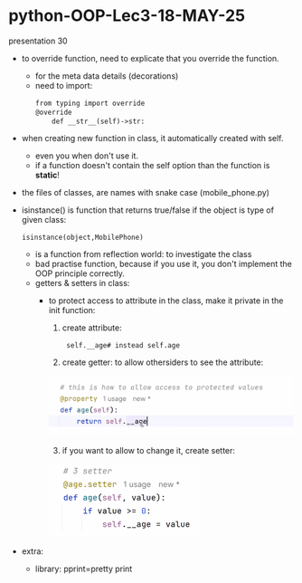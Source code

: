# python-OOP-Lec3-18-MAY-25
presentation 30
* to override function, need to explicate that you override the function.
  * for the meta data details (decorations)
  * need to import:
    ```
    from typing import override
    @override
        def __str__(self)->str:
    ```
* when creating new function in class, it automatically created with self.
  * even you when don't use it.
  * if a function doesn't contain the self option than the function is **static**!
* the files of classes, are names with snake case (mobile_phone.py)
* isinstance() is function that returns true/false if the object is type of given class:
  ```
  isinstance(object,MobilePhone)
  ```
  * is a function from reflection world: to investigate the class
  * bad practise function, because if you use it, you don't implement the OOP principle correctly.
  * getters & setters in class:
    * to protect access to attribute in the class, make it private in the init function:
    
      1) create attribute:
         ```
          self.__age# instead self.age
          ```
      2) create getter: to allow othersiders to see the attribute:
    
      ![img_1.png](img_1.png)
     
      3) if you want to allow to change it, create setter:
    
      ![img_3.png](img_3.png)
  
* extra:
  * library: pprint=pretty print